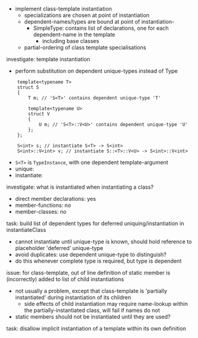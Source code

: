   * implement class-template instantiation
    * specializations are chosen at point of instantiation
    * dependent-names/types are bound at point of instantiation-
      * SimpleType: contains list of declarations, one for each dependent-name in the template
        * including base classes
    * partial-ordering of class template specialisations



investigate: template instantiation
  * perform substitution on dependent unique-types instead of Type
```
	template<typename T>
	struct S
	{
		T m; // 'S<T>' contains dependent unique-type 'T'

		template<typename U>
		struct V
		{
			U m; // 'S<T>::V<U>' contains dependent unique-type 'U'
		};
	};

	S<int> s; // instantiate S<T> -> S<int>
	S<int>::V<int> v; // instantiate S::<T>::V<U> -> S<int>::V<int>
```
  * `S<T>` is `TypeInstance`, with one dependent template-argument
  * unique:
  * instantiate:

investigate: what is instantiated when instantiating a class?
  * direct member declarations: yes
  * member-functions: no
  * member-classes: no

task: build list of dependent types for deferred uniquing/instantiation in instantiateClass
  * cannot instantiate until unique-type is known, should hold reference to placeholder 'deferred' unique-type
  * avoid duplicates: use dependent unique-type to distinguish?
  * do this whenever complete type is required, but type is dependent

issue: for class-template, out of line definition of static member is (incorrectly) added to list of child instantiations
  * not usually a problem, except that class-template is 'partially instantiated' during instantiation of its children
    * side effects of child instantiation may require name-lookup within the partially-instantiated class, will fail if names do not
  * static members should not be instantiated until they are used?

task: disallow implicit instantiation of a template within its own definition
